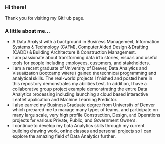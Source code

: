 ###  Hi there!   
Thank you for visiting my GitHub page.   
###  A little about me...
  - A Data Analyst with a background in Business Management,  Information Systems & Technology (CAFM), Computer Aided Design & Drafting (CADD) & Building Architecture & Construction Management.  
  - I am passionate about transforming data into stories, visuals and useful tools for people including employees, customers, and stakeholders.   
  - I am a recent graduate of University of Denver, Data Analytics and Visualization Bootcamp where I gained the technical programming and analytical skills.  The real-world projects I finished and posted here in this repository demonstrates my abilities best.  In addition, I have a collaborative group project example demonstrating the entire Data Analytics processing including launching a cloud based interactive Leaflet application and Machine Learning Predictor. 
  - I also earned my Business Graduate degree from University of Denver which prepared me to manage many types of teams, and participate on many large scale, very high profile Construction, Design, and Operations projects for various Private, Public, and Government Owners.         
  - I continue to develop my Data Analytics skills through my current building drawing work, online classes and personal projects so I can explore the amazing field of Data Analytics further.    
